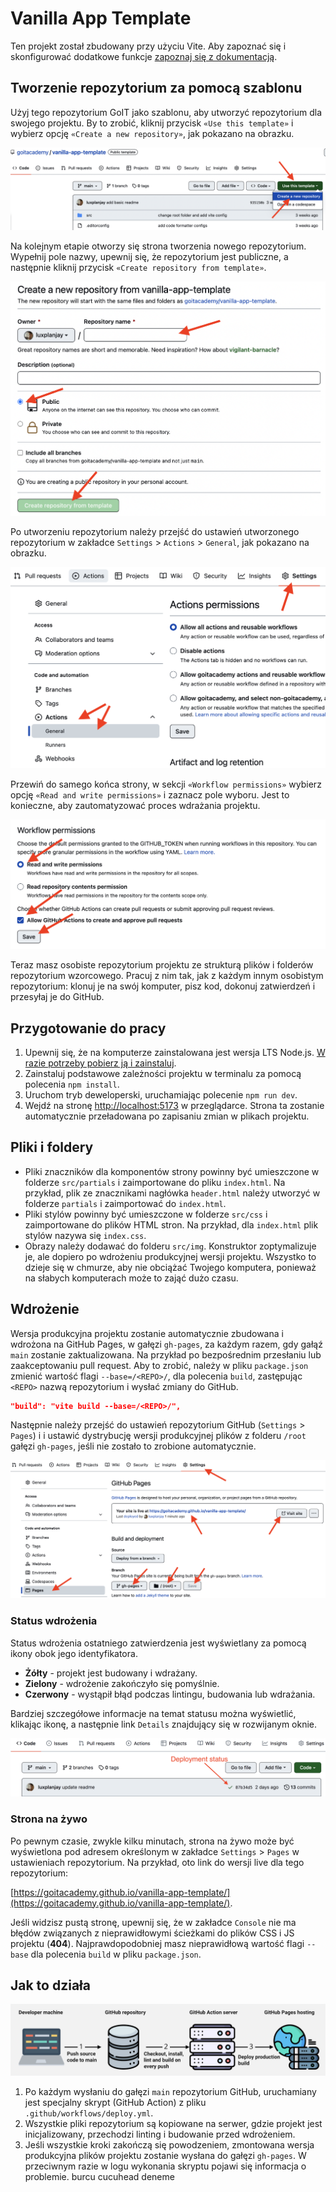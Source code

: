 # Vanilla App Template

Ten projekt został zbudowany przy użyciu Vite. Aby zapoznać się i skonfigurować
dodatkowe funkcje [zapoznaj się z dokumentacją](https://vitejs.dev/).

## Tworzenie repozytorium za pomocą szablonu

Użyj tego repozytorium GoIT jako szablonu, aby utworzyć repozytorium dla swojego
projektu. By to zrobić, kliknij przycisk `«Use this template»` і wybierz opcję
`«Create a new repository»`, jak pokazano na obrazku.

![Creating repo from a template step 1](./assets/template-step-1.png)

Na kolejnym etapie otworzy się strona tworzenia nowego repozytorium. Wypełnij
pole nazwy, upewnij się, że repozytorium jest publiczne, a następnie kliknij
przycisk `«Create repository from template»`.

![Creating repo from a template step 2](./assets/template-step-2.png)

Po utworzeniu repozytorium należy przejść do ustawień utworzonego repozytorium w
zakładce `Settings` > `Actions` > `General`, jak pokazano na obrazku.

![Settings GitHub Actions permissions step 1](./assets/gh-actions-perm-1.png)

Przewiń do samego końca strony, w sekcji `«Workflow permissions»` wybierz opcję
`«Read and write permissions»` i zaznacz pole wyboru. Jest to konieczne, aby
zautomatyzować proces wdrażania projektu.

![Settings GitHub Actions permissions step 2](./assets/gh-actions-perm-2.png)

Teraz masz osobiste repozytorium projektu ze strukturą plików i folderów
repozytorium wzorcowego. Pracuj z nim tak, jak z każdym innym osobistym
repozytorium: klonuj je na swój komputer, pisz kod, dokonuj zatwierdzeń i
przesyłaj je do GitHub.

## Przygotowanie do pracy

1. Upewnij się, że na komputerze zainstalowana jest wersja LTS Node.js.
   [W razie potrzeby pobierz ją i zainstaluj](https://nodejs.org/en/).
2. Zainstaluj podstawowe zależności projektu w terminalu za pomocą polecenia
   `npm install`.
3. Uruchom tryb deweloperski, uruchamiając polecenie `npm run dev`.
4. Wejdź na stronę [http://localhost:5173](http://localhost:5173) w
   przeglądarce. Strona ta zostanie automatycznie przeładowana po zapisaniu
   zmian w plikach projektu.

## Pliki i foldery

- Pliki znaczników dla komponentów strony powinny być umieszczone w folderze
  `src/partials` i zaimportowane do pliku `index.html`. Na przykład, plik ze
  znacznikami nagłówka `header.html` należy utworzyć w folderze `partials` i
  zaimportować do `index.html`.
- Pliki stylów powinny być umieszczone w folderze `src/css` i zaimportowane do
  plików HTML stron. Na przykład, dla `index.html` plik stylów nazywa się
  `index.css`.
- Obrazy należy dodawać do folderu `src/img`. Konstruktor zoptymalizuje je, ale
  dopiero po wdrożeniu produkcyjnej wersji projektu. Wszystko to dzieje się w
  chmurze, aby nie obciążać Twojego komputera, ponieważ na słabych komputerach
  może to zająć dużo czasu.

## Wdrożenie

Wersja produkcyjna projektu zostanie automatycznie zbudowana i wdrożona na
GitHub Pages, w gałęzi `gh-pages`, za każdym razem, gdy gałąź `main` zostanie
zaktualizowana. Na przykład po bezpośrednim przesłaniu lub zaakceptowaniu pull
request. Aby to zrobić, należy w pliku `package.json` zmienić wartość flagi
`--base=/<REPO>/`, dla polecenia `build`, zastępując `<REPO>` nazwą repozytorium
i wysłać zmiany do GitHub.

```json
"build": "vite build --base=/<REPO>/",
```

Następnie należy przejść do ustawień repozytorium GitHub (`Settings` > `Pages`)
i i ustawić dystrybucję wersji produkcyjnej plików z folderu `/root` gałęzi
`gh-pages`, jeśli nie zostało to zrobione automatycznie.

![GitHub Pages settings](./assets/repo-settings.png)

### Status wdrożenia

Status wdrożenia ostatniego zatwierdzenia jest wyświetlany za pomocą ikony obok
jego identyfikatora.

- **Żółty** - projekt jest budowany i wdrażany.
- **Zielony** - wdrożenie zakończyło się pomyślnie.
- **Czerwony** - wystąpił błąd podczas lintingu, budowania lub wdrażania.

Bardziej szczegółowe informacje na temat statusu można wyświetlić, klikając
ikonę, a następnie link `Details` znajdujący się w rozwijanym oknie.

![Deployment status](./assets/deploy-status.png)

### Strona na żywo

Po pewnym czasie, zwykle kilku minutach, strona na żywo może być wyświetlona pod
adresem określonym w zakładce `Settings` > `Pages` w ustawieniach repozytorium.
Na przykład, oto link do wersji live dla tego repozytorium:

[https://goitacademy.github.io/vanilla-app-template/](https://goitacademy.github.io/vanilla-app-template/).

Jeśli widzisz pustą stronę, upewnij się, że w zakładce `Console` nie ma błędów
związanych z nieprawidłowymi ścieżkami do plików CSS i JS projektu (**404**).
Najprawdopodobniej masz nieprawidłową wartość flagi `--base` dla polecenia
`build` w pliku `package.json`.

## Jak to działa

![How it works](./assets/how-it-works.png)

1. Po każdym wysłaniu do gałęzi `main` repozytorium GitHub, uruchamiany jest
   specjalny skrypt (GitHub Action) z pliku `.github/workflows/deploy.yml`.
2. Wszystkie pliki repozytorium są kopiowane na serwer, gdzie projekt jest
   inicjalizowany, przechodzi linting i budowanie przed wdrożeniem.
3. Jeśli wszystkie kroki zakończą się powodzeniem, zmontowana wersja produkcyjna
   plików projektu zostanie wysłana do gałęzi `gh-pages`. W przeciwnym razie w
   logu wykonania skryptu pojawi się informacja o problemie. burcu cucuhead
   deneme

